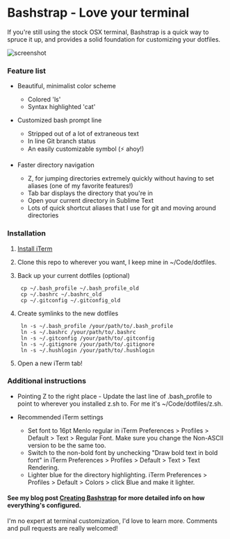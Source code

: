 Bashstrap - Love your terminal
==============================

If you're still using the stock OSX terminal, Bashstrap is a quick way to spruce it up, and provides a solid foundation for customizing your dotfiles.

<img src="https://raw.github.com/barryclark/bashstrap/master/screenshot.png" alt="screenshot" />

### Feature list

- Beautiful, minimalist color scheme
	- Colored 'ls'
	- Syntax highlighted 'cat'

- Customized bash prompt line
	- Stripped out of a lot of extraneous text 
	- In line Git branch status
	- An easily customizable symbol (⚡ ahoy!)

- Faster directory navigation
	- Z, for jumping directories extremely quickly without having to set aliases (one of my favorite features!)
	- Tab bar displays the directory that you're in
	- Open your current directory in Sublime Text
	- Lots of quick shortcut aliases that I use for git and moving around directories

### Installation

1. [Install iTerm](http://www.iterm2.com/#/section/downloads)

2. Clone this repo to wherever you want, I keep mine in ~/Code/dotfiles. 

3. Back up your current dotfiles (optional)

		cp ~/.bash_profile ~/.bash_profile_old
		cp ~/.bashrc ~/.bashrc_old
		cp ~/.gitconfig ~/.gitconfig_old

4. Create symlinks to the new dotfiles

		ln -s ~/.bash_profile /your/path/to/.bash_profile
		ln -s ~/.bashrc /your/path/to/.bashrc
		ln -s ~/.gitconfig /your/path/to/.gitconfig
		ln -s ~/.gitignore /your/path/to/.gitignore
		ln -s ~/.hushlogin /your/path/to/.hushlogin

5. Open a new iTerm tab!

### Additional instructions

- Pointing Z to the right place - Update the last line of .bash_profile to point to wherever you installed z.sh to. For me it's ~/Code/dotfiles/z.sh. 

- Recommended iTerm settings

	- Set font to 16pt Menlo regular in iTerm Preferences > Profiles > Default > Text > Regular Font. Make sure you change the Non-ASCII version to be the same too.
	- Switch to the non-bold font by unchecking "Draw bold text in bold font" in iTerm Preferences > Profiles > Default > Text > Text Rendering.
	- Lighter blue for the directory highlighting. iTerm Preferences > Profiles > Default > Colors > click Blue and make it lighter.

#### See my blog post [Creating Bashstrap](http://barryclark.co) for more detailed info on how everything's configured. 

I'm no expert at terminal customization, I'd love to learn more. Comments and pull requests are really welcomed!